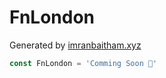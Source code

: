 # FnLondon

Generated by [imranbaitham.xyz](https://imranbaitham.xyz)

```jsx
const FnLondon = 'Comming Soon 🤩'
```
